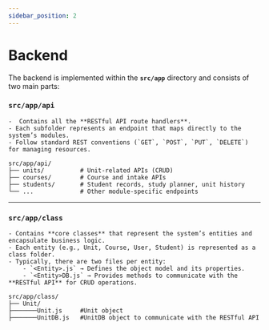 ```yaml
---
sidebar_position: 2
---
```

# Backend
The backend is implemented within the **`src/app`** directory and consists of two main parts:

###  `src/app/api`

	-  Contains all the **RESTful API route handlers**.  
	- Each subfolder represents an endpoint that maps directly to the system’s modules.
	- Follow standard REST conventions (`GET`, `POST`, `PUT`, `DELETE`) for managing resources.

```
src/app/api/
├── units/          # Unit-related APIs (CRUD)
├── courses/        # Course and intake APIs
├── students/       # Student records, study planner, unit history
└── ...             # Other module-specific endpoints
```
---
### `src/app/class`

	- Contains **core classes** that represent the system’s entities and encapsulate business logic.  
	- Each entity (e.g., Unit, Course, User, Student) is represented as a class folder. 
	- Typically, there are two files per entity:  
	    - `<Entity>.js` → Defines the object model and its properties.  
	    - `<Entity>DB.js` → Provides methods to communicate with the **RESTful API** for CRUD operations.  
```
src/app/class/
├── Unit/
├───────Unit.js     #Unit object
├───────UnitDB.js   #UnitDB object to communicate with the RESTful API
```